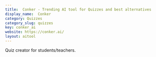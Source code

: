 ```yaml
---
title:  Conker - Trending AI tool for Quizzes and best alternatives
display_name:  Conker
category: Quizzes
category_slug: quizzes
key: conker_ai
website: https://conker.ai/
layout: aitool
---
```


Quiz creator for students/teachers.
